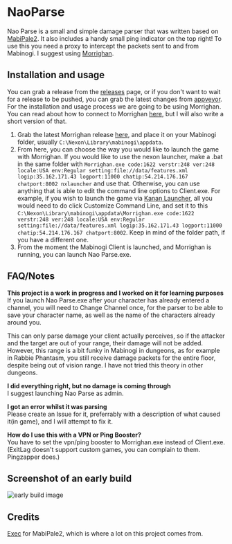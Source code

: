 # NaoParse
 Nao Parse is a small and simple damage parser that was written based on [MabiPale2](https://github.com/exectails/MabiPale2). It also includes a handy small ping indicator on the top right! To use this you need a proxy to intercept the packets sent to and from Mabinogi. I suggest using [Morrighan](https://github.com/exectails/Morrighan).

## Installation and usage
You can grab a release from the [releases](https://github.com/Iuke121/Nao-Parse/releases) page, or if you don't want to wait for a release to be pushed, you can grab the latest changes from [appveyor](https://ci.appveyor.com/project/Iuke121/naoparse/build/artifacts).
For the installation and usage process we are going to be using Morrighan. You can read about how to connect to Morrighan [here](https://github.com/exectails/Morrighan/blob/master/README.md#how-to-connect-to-morrighan), but I will also write a short version of that.  

1. Grab the latest Morrighan release [here](https://github.com/exectails/Morrighan/releases), and place it on your Mabinogi folder, usually `C:\Nexon\Library\mabinogi\appdata`.
2. From here, you can choose the way you would like to launch the game with Morrighan. If you would like to use the nexon launcher, make a .bat in the same folder with `Morrighan.exe code:1622 verstr:248 ver:248 locale:USA env:Regular setting:file://data/features.xml logip:35.162.171.43 logport:11000 chatip:54.214.176.167 chatport:8002 nxlauncher` and use that. Otherwise, you can use anything that is able to edit the command line options to Client.exe. For example, if you wish to launch the game via [Kanan Launcher](https://github.com/cursey/kanan-new), all you would need to do click Customize Command Line, and set it to this `C:\Nexon\Library\mabinogi\appdata\Morrighan.exe code:1622 verstr:248 ver:248 locale:USA env:Regular setting:file://data/features.xml logip:35.162.171.43 logport:11000 chatip:54.214.176.167 chatport:8002`. Keep in mind of the folder path, if you have a different one.
3. From the moment the Mabinogi Client is launched, and Morrighan is running, you can launch Nao Parse.exe.
  
## FAQ/Notes
**This project is a work in progress and I worked on it for learning purposes**  
If you launch Nao Parse.exe after your character has already entered a channel, you will need to Change Channel once, for the parser to be able to save your character name, as well as the name of the characters already around you.

This can only parse damage your client actually perceives, so if the attacker and the target are out of your range, their damage will not be added. However, this range is a bit funky in Mabinogi in dungeons, as for example in Rabbie Phantasm, you still receive damage packets for the entire floor, despite being out of vision range. I have not tried this theory in other dungeons.

**I did everything right, but no damage is coming through**  
I suggest launching Nao Parse as admin.

**I got an error whilst it was parsing**  
Please create an Issue for it, preferrably with a description of what caused it(in game), and I will attempt to fix it.

**How do I use this with a VPN or Ping Booster?**  
You have to set the vpn/ping booster to Morrighan.exe instead of Client.exe. (ExitLag doesn't support custom games, you can complain to them. Pingzapper does.)

## Screenshot of an early build
![early build image](https://i.imgur.com/WygQcPc.png)
## Credits
[Exec](https://github.com/exectails) for MabiPale2, which is where a lot on this project comes from.
